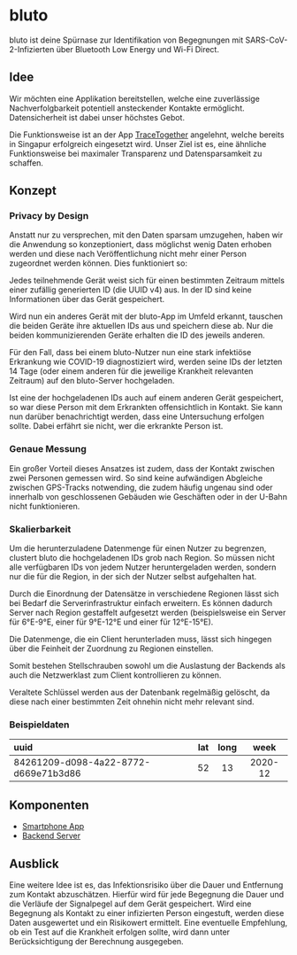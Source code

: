 # bluto

bluto ist deine Spürnase zur Identifikation von Begegnungen mit SARS-CoV-2-Infizierten über Bluetooth Low Energy und Wi-Fi Direct.

## Idee

Wir möchten eine Applikation bereitstellen, welche eine zuverlässige Nachverfolgbarkeit potentiell ansteckender Kontakte ermöglicht. Datensicherheit ist dabei unser höchstes Gebot.

Die Funktionsweise ist an der App [TraceTogether](https://www.tracetogether.gov.sg/) angelehnt, welche bereits in Singapur erfolgreich eingesetzt wird. Unser Ziel ist es, eine ähnliche Funktionsweise bei maximaler Transparenz und Datensparsamkeit zu schaffen.

## Konzept

### Privacy by Design

Anstatt nur zu versprechen, mit den Daten sparsam umzugehen, haben wir die Anwendung so konzeptioniert, dass möglichst wenig Daten erhoben werden und diese nach Veröffentlichung nicht mehr einer Person zugeordnet werden können. Dies funktioniert so:

Jedes teilnehmende Gerät weist sich für einen bestimmten Zeitraum mittels einer zufällig generierten ID (die UUID v4) aus. In der ID sind keine Informationen über das Gerät gespeichert.

Wird nun ein anderes Gerät mit der bluto-App im Umfeld erkannt, tauschen die beiden Geräte ihre aktuellen IDs aus und speichern diese ab. Nur die beiden kommunizierenden Geräte erhalten die ID des jeweils anderen.

Für den Fall, dass bei einem bluto-Nutzer nun eine stark infektiöse Erkrankung wie COVID-19 diagnostiziert wird, werden seine IDs der letzten 14 Tage (oder einem anderen für die jeweilige Krankheit relevanten Zeitraum) auf den bluto-Server hochgeladen.

Ist eine der hochgeladenen IDs auch auf einem anderen Gerät gespeichert, so war diese Person mit dem Erkrankten offensichtlich in Kontakt. Sie kann nun darüber benachrichtigt werden, dass eine Untersuchung erfolgen sollte. Dabei erfährt sie nicht, wer die erkrankte Person ist.

### Genaue Messung

Ein großer Vorteil dieses Ansatzes ist zudem, dass der Kontakt zwischen zwei Personen gemessen wird. So sind keine aufwändigen Abgleiche zwischen GPS-Tracks notwending, die zudem häufig ungenau sind oder innerhalb von geschlossenen Gebäuden wie Geschäften oder in der U-Bahn nicht funktionieren.

### Skalierbarkeit

Um die herunterzuladene Datenmenge für einen Nutzer zu begrenzen, clustert bluto die hochgeladenen IDs grob nach Region. So müssen nicht alle verfügbaren IDs von jedem Nutzer heruntergeladen werden, sondern nur die für die Region, in der sich der Nutzer selbst aufgehalten hat.

Durch die Einordnung der Datensätze in verschiedene Regionen lässt sich bei Bedarf die Serverinfrastruktur einfach erweitern. Es können dadurch Server nach Region gestaffelt aufgesetzt werden (beispielsweise ein Server für 6°E-9°E, einer für 9°E-12°E und einer für 12°E-15°E).

Die Datenmenge, die ein Client herunterladen muss, lässt sich hingegen über die Feinheit der Zuordnung zu Regionen einstellen.

Somit bestehen Stellschrauben sowohl um die Auslastung der Backends als auch die Netzwerklast zum Client kontrollieren zu können.

Veraltete Schlüssel werden aus der Datenbank regelmäßig gelöscht, da diese nach einer bestimmten Zeit ohnehin nicht mehr relevant sind.

### Beispieldaten

| uuid | lat | long | week |
| :--- | :-: | :--: | :--: |
| 84261209-d098-4a22-8772-d669e71b3d86 | 52 | 13 | 2020-12 |

## Komponenten

* [Smartphone App](frontend/Readme.md)
* [Backend Server](backend/Readme.md)

## Ausblick

Eine weitere Idee ist es, das Infektionsrisiko über die Dauer und Entfernung zum Kontakt abzuschätzen. Hierfür wird für jede Begegnung die Dauer und die Verläufe der Signalpegel auf dem Gerät gespeichert. Wird eine Begegnung als Kontakt zu einer infizierten Person eingestuft, werden diese Daten ausgewertet und ein Risikowert ermittelt. Eine eventuelle Empfehlung, ob ein Test auf die Krankheit erfolgen sollte, wird dann unter Berücksichtigung der Berechnung ausgegeben.
